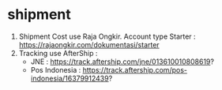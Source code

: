 # shipment
1. Shipment Cost use Raja Ongkir. Account type Starter : https://rajaongkir.com/dokumentasi/starter
2. Tracking use AfterShip :
    - JNE : https://track.aftership.com/jne/013610010808619?
    - Pos Indonesia : https://track.aftership.com/pos-indonesia/16379912439?
